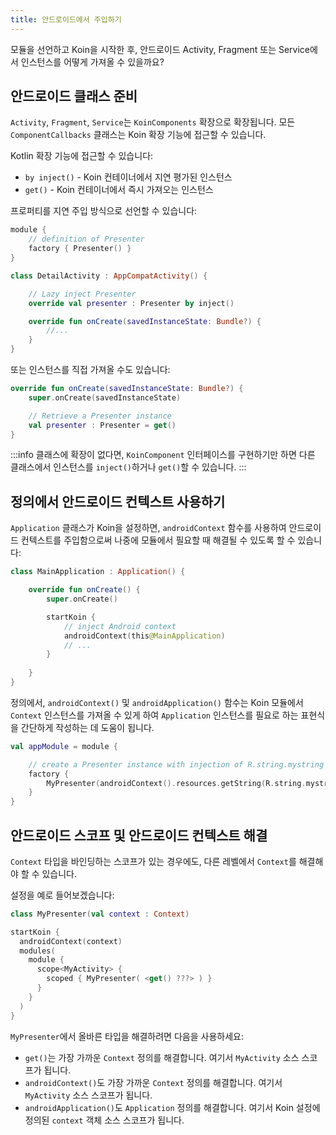 ```yaml
---
title: 안드로이드에서 주입하기
---
```


모듈을 선언하고 Koin을 시작한 후, 안드로이드 Activity, Fragment 또는 Service에서 인스턴스를 어떻게 가져올 수 있을까요?

## 안드로이드 클래스 준비

`Activity`, `Fragment`, `Service`는 `KoinComponents` 확장으로 확장됩니다. 모든 `ComponentCallbacks` 클래스는 Koin 확장 기능에 접근할 수 있습니다.

Kotlin 확장 기능에 접근할 수 있습니다:

*   `by inject()` - Koin 컨테이너에서 지연 평가된 인스턴스
*   `get()` - Koin 컨테이너에서 즉시 가져오는 인스턴스

프로퍼티를 지연 주입 방식으로 선언할 수 있습니다:

```kotlin
module {
    // definition of Presenter
    factory { Presenter() }
}
```

```kotlin
class DetailActivity : AppCompatActivity() {

    // Lazy inject Presenter
    override val presenter : Presenter by inject()

    override fun onCreate(savedInstanceState: Bundle?) {
        //...
    }
}
```

또는 인스턴스를 직접 가져올 수도 있습니다:

```kotlin
override fun onCreate(savedInstanceState: Bundle?) {
    super.onCreate(savedInstanceState)

    // Retrieve a Presenter instance
    val presenter : Presenter = get()
}  
```

:::info
클래스에 확장이 없다면, `KoinComponent` 인터페이스를 구현하기만 하면 다른 클래스에서 인스턴스를 `inject()`하거나 `get()`할 수 있습니다.
:::

## 정의에서 안드로이드 컨텍스트 사용하기

`Application` 클래스가 Koin을 설정하면, `androidContext` 함수를 사용하여 안드로이드 컨텍스트를 주입함으로써 나중에 모듈에서 필요할 때 해결될 수 있도록 할 수 있습니다:

```kotlin
class MainApplication : Application() {

    override fun onCreate() {
        super.onCreate()

        startKoin {
            // inject Android context
            androidContext(this@MainApplication)
            // ...
        }
        
    }
}
```

정의에서, `androidContext()` 및 `androidApplication()` 함수는 Koin 모듈에서 `Context` 인스턴스를 가져올 수 있게 하여 `Application` 인스턴스를 필요로 하는 표현식을 간단하게 작성하는 데 도움이 됩니다.

```kotlin
val appModule = module {

    // create a Presenter instance with injection of R.string.mystring resources from Android
    factory {
        MyPresenter(androidContext().resources.getString(R.string.mystring))
    }
}
```

## 안드로이드 스코프 및 안드로이드 컨텍스트 해결

`Context` 타입을 바인딩하는 스코프가 있는 경우에도, 다른 레벨에서 `Context`를 해결해야 할 수 있습니다.

설정을 예로 들어보겠습니다:

```kotlin
class MyPresenter(val context : Context)

startKoin {
  androidContext(context)
  modules(
    module {
      scope<MyActivity> {
        scoped { MyPresenter( <get() ???> ) }
      }
    }
  )
}
```

`MyPresenter`에서 올바른 타입을 해결하려면 다음을 사용하세요:
*   `get()`는 가장 가까운 `Context` 정의를 해결합니다. 여기서 `MyActivity` 소스 스코프가 됩니다.
*   `androidContext()`도 가장 가까운 `Context` 정의를 해결합니다. 여기서 `MyActivity` 소스 스코프가 됩니다.
*   `androidApplication()`도 `Application` 정의를 해결합니다. 여기서 Koin 설정에 정의된 `context` 객체 소스 스코프가 됩니다.